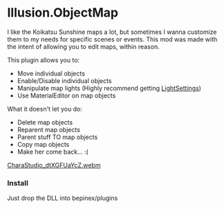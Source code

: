 # Illusion.ObjectMap

I like the Koikatsu Sunshine maps a lot, but sometimes I wanna customize them to my needs for specific scenes or events. This mod was made with the intent of allowing you to edit maps, within reason.

This plugin allows you to:
- Move individual objects
- Enable/Disable individual objects
- Manipulate map lights (Highly recommend getting [LightSettings](https://github.com/starstormhun/StarPlugins))
- Use MaterialEditor on map objects

What it doesn't let you do:
- Delete map objects
- Reparent map objects
- Parent stuff TO map objects
- Copy map objects
- Make her come back... :(

[CharaStudio_dtXGFUaYcZ.webm](https://github.com/user-attachments/assets/3a32f57c-ada7-429e-bd91-b7debb4bc988)


### Install
Just drop the DLL into bepinex/plugins
